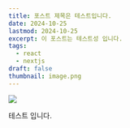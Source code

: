 ```yaml
---
title: 포스트 제목은 테스트입니다.
date: 2024-10-25
lastmod: 2024-10-25
excerpt: 이 포스트는 테스트성 입니다.
tags:
  - react
  - nextjs
draft: false
thumbnail: image.png
---
```

![](./images/image.png)

테스트 입니다.